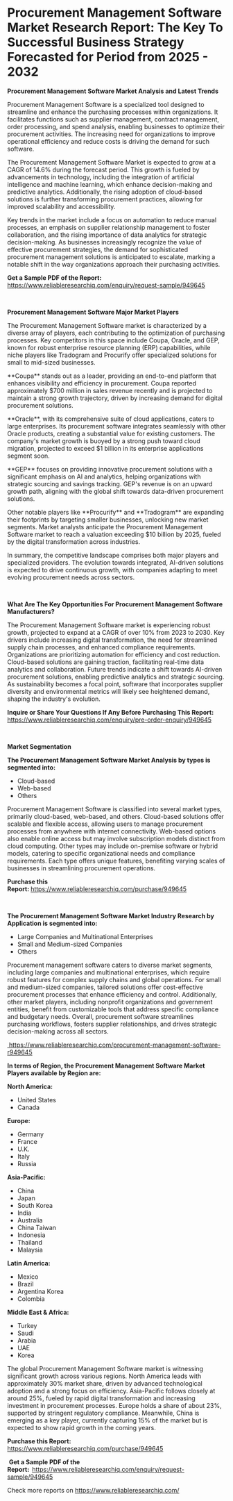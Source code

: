 <p><h1>Procurement Management Software Market Research Report: The Key To Successful Business Strategy Forecasted for Period from 2025 - 2032</h1></p><p><strong>Procurement Management Software Market Analysis and Latest Trends</strong></p>
<p><p>Procurement Management Software is a specialized tool designed to streamline and enhance the purchasing processes within organizations. It facilitates functions such as supplier management, contract management, order processing, and spend analysis, enabling businesses to optimize their procurement activities. The increasing need for organizations to improve operational efficiency and reduce costs is driving the demand for such software.</p><p>The Procurement Management Software Market is expected to grow at a CAGR of 14.6% during the forecast period. This growth is fueled by advancements in technology, including the integration of artificial intelligence and machine learning, which enhance decision-making and predictive analytics. Additionally, the rising adoption of cloud-based solutions is further transforming procurement practices, allowing for improved scalability and accessibility.</p><p>Key trends in the market include a focus on automation to reduce manual processes, an emphasis on supplier relationship management to foster collaboration, and the rising importance of data analytics for strategic decision-making. As businesses increasingly recognize the value of effective procurement strategies, the demand for sophisticated procurement management solutions is anticipated to escalate, marking a notable shift in the way organizations approach their purchasing activities.</p></p>
<p><strong>Get a Sample PDF of the Report:&nbsp;</strong> <a href="https://www.reliableresearchiq.com/enquiry/request-sample/949645?utm_campaign=3180&utm_medium=2&utm_source=Github&utm_content=ia&utm_term=07032025&utm_id=procurement-management-software">https://www.reliableresearchiq.com/enquiry/request-sample/949645</a></p>
<p>&nbsp;</p>
<p><strong>Procurement Management Software Major Market Players</strong></p>
<p><p>The Procurement Management Software market is characterized by a diverse array of players, each contributing to the optimization of purchasing processes. Key competitors in this space include Coupa, Oracle, and GEP, known for robust enterprise resource planning (ERP) capabilities, while niche players like Tradogram and Procurify offer specialized solutions for small to mid-sized businesses.</p><p>**Coupa** stands out as a leader, providing an end-to-end platform that enhances visibility and efficiency in procurement. Coupa reported approximately $700 million in sales revenue recently and is projected to maintain a strong growth trajectory, driven by increasing demand for digital procurement solutions.</p><p>**Oracle**, with its comprehensive suite of cloud applications, caters to large enterprises. Its procurement software integrates seamlessly with other Oracle products, creating a substantial value for existing customers. The company's market growth is buoyed by a strong push toward cloud migration, projected to exceed $1 billion in its enterprise applications segment soon.</p><p>**GEP** focuses on providing innovative procurement solutions with a significant emphasis on AI and analytics, helping organizations with strategic sourcing and savings tracking. GEP's revenue is on an upward growth path, aligning with the global shift towards data-driven procurement solutions.</p><p>Other notable players like **Procurify** and **Tradogram** are expanding their footprints by targeting smaller businesses, unlocking new market segments. Market analysts anticipate the Procurement Management Software market to reach a valuation exceeding $10 billion by 2025, fueled by the digital transformation across industries.</p><p>In summary, the competitive landscape comprises both major players and specialized providers. The evolution towards integrated, AI-driven solutions is expected to drive continuous growth, with companies adapting to meet evolving procurement needs across sectors.</p></p>
<p>&nbsp;</p>
<p><strong>What Are The Key Opportunities For Procurement Management Software Manufacturers?</strong></p>
<p><p>The Procurement Management Software market is experiencing robust growth, projected to expand at a CAGR of over 10% from 2023 to 2030. Key drivers include increasing digital transformation, the need for streamlined supply chain processes, and enhanced compliance requirements. Organizations are prioritizing automation for efficiency and cost reduction. Cloud-based solutions are gaining traction, facilitating real-time data analytics and collaboration. Future trends indicate a shift towards AI-driven procurement solutions, enabling predictive analytics and strategic sourcing. As sustainability becomes a focal point, software that incorporates supplier diversity and environmental metrics will likely see heightened demand, shaping the industry's evolution.</p></p>
<p><strong>Inquire or Share Your Questions If Any Before Purchasing This Report:</strong> <a href="https://www.reliableresearchiq.com/enquiry/pre-order-enquiry/949645?utm_campaign=3180&utm_medium=2&utm_source=Github&utm_content=ia&utm_term=07032025&utm_id=procurement-management-software">https://www.reliableresearchiq.com/enquiry/pre-order-enquiry/949645</a></p>
<p>&nbsp;</p>
<p><strong>Market Segmentation</strong></p>
<p><strong>The Procurement Management Software Market Analysis by types is segmented into:</strong></p>
<p><ul><li>Cloud-based</li><li>Web-based</li><li>Others</li></ul></p>
<p><p>Procurement Management Software is classified into several market types, primarily cloud-based, web-based, and others. Cloud-based solutions offer scalable and flexible access, allowing users to manage procurement processes from anywhere with internet connectivity. Web-based options also enable online access but may involve subscription models distinct from cloud computing. Other types may include on-premise software or hybrid models, catering to specific organizational needs and compliance requirements. Each type offers unique features, benefiting varying scales of businesses in streamlining procurement operations.</p></p>
<p><strong>Purchase this Report:&nbsp;</strong><a href="https://www.reliableresearchiq.com/purchase/949645?utm_campaign=3180&utm_medium=2&utm_source=Github&utm_content=ia&utm_term=07032025&utm_id=procurement-management-software">https://www.reliableresearchiq.com/purchase/949645</a></p>
<p>&nbsp;</p>
<p><strong>The Procurement Management Software Market Industry Research by Application is segmented into:</strong></p>
<p><ul><li>Large Companies and Multinational Enterprises</li><li>Small and Medium-sized Companies</li><li>Others</li></ul></p>
<p><p>Procurement management software caters to diverse market segments, including large companies and multinational enterprises, which require robust features for complex supply chains and global operations. For small and medium-sized companies, tailored solutions offer cost-effective procurement processes that enhance efficiency and control. Additionally, other market players, including nonprofit organizations and government entities, benefit from customizable tools that address specific compliance and budgetary needs. Overall, procurement software streamlines purchasing workflows, fosters supplier relationships, and drives strategic decision-making across all sectors.</p></p>
<p><a href="https://www.reliableresearchiq.com/procurement-management-software-r949645?utm_campaign=3180&utm_medium=2&utm_source=Github&utm_content=ia&utm_term=07032025&utm_id=procurement-management-software">&nbsp;https://www.reliableresearchiq.com/procurement-management-software-r949645</a></p>
<p><strong>In terms of Region, the Procurement Management Software Market Players available by Region are:</strong></p>
<p>
    <p> <strong> North America: </strong>
        <ul>
            <li>United States</li>
            <li>Canada</li>
        </ul>
        </p> 
    <p> <strong> Europe: </strong>
        <ul>
            <li>Germany</li>
            <li>France</li>
            <li>U.K.</li>
            <li>Italy</li>
            <li>Russia</li>
        </ul>
        </p> 
    <p> <strong> Asia-Pacific: </strong>
        <ul>
            <li>China</li>
            <li>Japan</li>
            <li>South Korea</li>
            <li>India</li>
            <li>Australia</li>
            <li>China Taiwan</li>
            <li>Indonesia</li>
            <li>Thailand</li>
            <li>Malaysia</li>
        </ul>
        </p> 
    <p> <strong> Latin America: </strong>
        <ul>
            <li>Mexico</li>
            <li>Brazil</li>
            <li>Argentina Korea</li>
            <li>Colombia</li>
        </ul>
        </p> 
    <p> <strong> Middle East & Africa: </strong>
        <ul>
            <li>Turkey</li>
            <li>Saudi</li>
            <li>Arabia</li>
            <li>UAE</li>
            <li>Korea</li>
        </ul>
    </p>
    </p>
<p><p>The global Procurement Management Software market is witnessing significant growth across various regions. North America leads with approximately 30% market share, driven by advanced technological adoption and a strong focus on efficiency. Asia-Pacific follows closely at around 25%, fueled by rapid digital transformation and increasing investment in procurement processes. Europe holds a share of about 23%, supported by stringent regulatory compliance. Meanwhile, China is emerging as a key player, currently capturing 15% of the market but is expected to show rapid growth in the coming years.</p></p>
<p><strong>Purchase this Report: </strong><a href="https://www.reliableresearchiq.com/purchase/949645?utm_campaign=3180&utm_medium=2&utm_source=Github&utm_content=ia&utm_term=07032025&utm_id=procurement-management-software">https://www.reliableresearchiq.com/purchase/949645</a></p>
<p>&nbsp;<strong>Get a Sample PDF of the Report:&nbsp;&nbsp;</strong><a href="https://www.reliableresearchiq.com/enquiry/request-sample/949645?utm_campaign=3180&utm_medium=2&utm_source=Github&utm_content=ia&utm_term=07032025&utm_id=procurement-management-software">https://www.reliableresearchiq.com/enquiry/request-sample/949645</a></p>
<p><strong></strong></p>
<p>Check more reports on <a href="https://www.reliableresearchiq.com/?utm_campaign=3180&utm_medium=2&utm_source=Github&utm_content=ia&utm_term=07032025&utm_id=procurement-management-software">https://www.reliableresearchiq.com/</a></p>